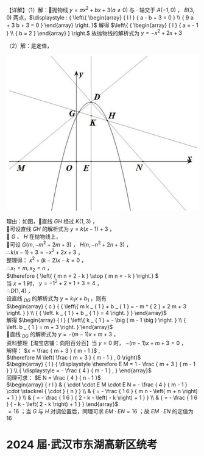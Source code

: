 【详解】（1）解：抛物线 $y = a x ^ { 2 } + b x + 3 ( a \neq 0 )$ 与 $\cdot$ 轴交于 $A \left( - 1 , 0 \right)$ ， $B { \left( 3 , 0 \right) }$ 两点，$\displaystyle : { \left\{ \begin{array} { l l } { a - b + 3 = 0 } \\ { 9 a + 3 b + 3 = 0 } \end{array} \right. }$ 解得 $\left\{ { \begin{array} { l } { a = - 1 } \\ { b = 2 } \end{array} } \right.$ 故抛物线的解析式为 $y = - x ^ { 2 } + 2 x + 3$

（2）解：是定值，

![](<../../qs_image_DB/专题3-1_二次函数中的10类定值、定点问题（解析版）/a297d2029608e61d763e65acf2e921f16ca74c436b1f6d45d4139825d8d4c9ae.jpg>)

理由：如图，直线 $G H$ 经过 $K ( 1 , 3 )$ ，  
可设直线 $G H$ 的解析式为 $y = k \left( x - 1 \right) + 3$ ，  
 $G$ 、 $H$ 在抛物线上，  
可设 $G \left( m , - m ^ { 2 } + 2 m + 3 \right)$ ， $H \left( n , - n ^ { 2 } + 2 n + 3 \right)$ ，  
$\therefore k ( x - 1 ) + 3 = - x ^ { 2 } + 2 x + 3$ ，  
整理得： $x ^ { 2 } + \left( k - 2 \right) x - k = 0$ ，  
$\therefore x _ { 1 } = m , x _ { 2 } = n$ ，  
$\therefore { \left\{ { m n = 2 - k } \atop { m n = - k } \right.}  $   
当 $x = 1$ 时， $y = - 1 ^ { 2 } + 2 \times 1 + 3 = 4$ ，  
$\therefore D ( 1 , 4 )$ ，  
设直线 $_ { D G }$ 的解析式为 $y = k _ { 1 } x + b _ { 1 }$ ，则有  
$\begin{array} { c } { { \left\{ m k _ { 1 } + b _ { 1 } = - m ^ { 2 } + 2 m + 3 \right. } } \\ { { \left. k _ { 1 } + b _ { 1 } = 4 \right. } } \end{array}$   
解得 $\begin{array} { l } { \left\{ k _ { 1 } = - \big ( m - 1 \big ) \right. } \\ { \left. b _ { 1 } = m + 3 \right. } \end{array}$   
直线 $_ { D G }$ 的解析式为 $y = - ( m - 1 ) x + m + 3$ ，  
资料整理【淘宝店铺：向阳百分百】当 $y = 0$ 时， $- { \big ( } m - 1 { \big ) } x + m + 3 = 0$ ，  
解得： $x = \frac { m + 3 } { m - 1 }$ ,  
$\therefore M \left( \frac { m + 3 } { m - 1 } , 0 \right)$   
$\begin{array} { l } { \displaystyle \therefore E M = 1 - \frac { m + 3 } { m - 1 } } \\ { \displaystyle = - \frac { 4 } { m - 1 } , } \end{array}$   
同理可求： $E N = \frac { 4 } { n - 1 }$   
$\begin{array} { r l } & { \cdot \cdot E M \cdot E N = - \frac { 4 } { m - 1 } \cdot \stackrel { \cdot } { n } } \\ & { = - \frac { 1 6 } { m n - \left( m + n \right) + 1 } } \\ & { = - \frac { 1 6 } { 2 - k - \left( - k \right) + 1 } } \\ & { = - \frac { 1 6 } { - k - \left( 2 - k \right) + 1 } } \end{array}$   
$= 1 6$ ；当 $G$ 与 $H$ 对调位置后，同理可求 $E M \cdot E N { = } 1 6$ ；故 $E M \cdot E N$ 的定值为16

# 2024 届·武汉市东湖高新区统考
